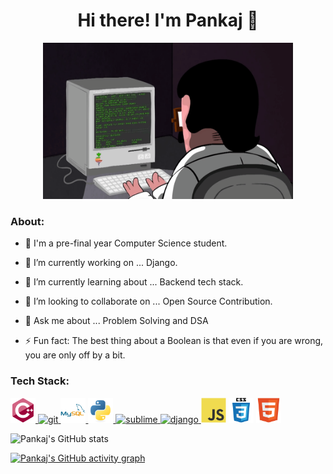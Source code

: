 <h1 align="center">Hi there! I'm Pankaj 👋</h1> 

<div align="center">
<img src="https://github.com/PanPey/PanPey/blob/main/gif.gif" width="400" height="250" />
</div>

<h3 align="left">About:</h3>

- 🤔 I'm a pre-final year Computer Science student.

- 🔭 I’m currently working on ... Django.
- 🌱 I’m currently learning about ... Backend tech stack.
- 👯 I’m looking to collaborate on ... Open Source Contribution.
- 💬 Ask me about ... Problem Solving and DSA
- ⚡ Fun fact: The best thing about a Boolean is that even if you are wrong, you are only off by a bit.



<h3 align="left">Tech Stack:</h3>
<p align="left">  </a> <a href="https://isocpp.org/" target="_blank"> <img src="https://raw.githubusercontent.com/devicons/devicon/master/icons/cplusplus/cplusplus-original.svg" alt="cplusplus" width="40" height="40"/> </a><a href="https://git-scm.com/" target="_blank"> <img src="https://www.vectorlogo.zone/logos/git-scm/git-scm-icon.svg" alt="git" width="40" height="40"/> </a>   <a href="https://www.mysql.com/" target="_blank"> <img src="https://raw.githubusercontent.com/devicons/devicon/master/icons/mysql/mysql-original-wordmark.svg" alt="mysql" width="40" height="40"/> </a> <a href="https://www.python.org" target="_blank"> <img src="https://raw.githubusercontent.com/devicons/devicon/master/icons/python/python-original.svg" alt="python" width="40" height="40"/> </a>  <a href="https://www.sublimetext.com/" target="_blank"> <img src="https://cdn.worldvectorlogo.com/logos/sublime-text.svg" alt="sublime" width="40" height="40"/> </a> <a href="https://www.djangoproject.com/" target="_blank"> <img src="https://static.djangoproject.com/img/logos/django-logo-negative.svg" alt="django" width="55" height="55"/> </a> <img height="40" src="https://raw.githubusercontent.com/devicons/devicon/master/icons/javascript/javascript-original.svg" title="javascript" style="max-width:100%;"> <img height="40" src="https://raw.githubusercontent.com/devicons/devicon/master/icons/css3/css3-original-wordmark.svg" title="css3" style="max-width:100%;"> <img height="40" src="https://raw.githubusercontent.com/devicons/devicon/master/icons/html5/html5-original.svg" title="html5" style="max-width:100%;">


![Pankaj's GitHub stats](https://github-readme-stats.vercel.app/api?username=PanPey&show_icons=true&theme=monokai)

 [![Pankaj's GitHub activity graph](https://activity-graph.herokuapp.com/graph?username=PanPey&theme=xcode)](https://git.io/PanPey)
   <br />
   <br />
  


